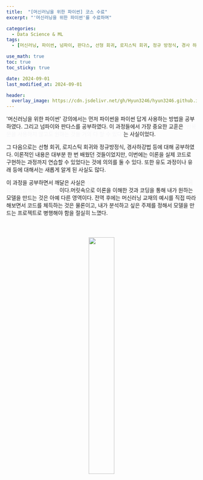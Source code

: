 ```yaml
---
title:  "[머신러닝을 위한 파이썬] 코스 수료"
excerpt: "'머신러닝을 위한 파이썬'를 수료하며"

categories:
  - Data Science & ML
tags:
  - [머신러닝, 파이썬, 넘파이, 판다스, 선형 회귀, 로지스틱 회귀, 정규 방정식, 경사 하강법]

use_math: true
toc: true
toc_sticky: true

date: 2024-09-01
last_modified_at: 2024-09-01

header:
  overlay_image: https://cdn.jsdelivr.net/gh/Hyun3246/hyun3246.github.io@master/image/overlay image/Python for machine learning.png
---
```

'머신러닝을 위한 파이썬' 강의에서는 먼저 파이썬을 파이썬 답게 사용하는 방법을 공부하였다. 그리고 넘파이와 판다스를 공부하였다. 이 과정들에서 가장 중요한 교훈은 <span style="color:#F5F5F7">'반복문을 사용하지 않고도 원하는 것을 거의 다 할 수 있다'</span>는 사실이었다.

그 다음으로는 선형 회귀, 로지스틱 회귀와 정규방정식, 경사하강법 등에 대해 공부하였다. 이론적인 내용은 대부분 한 번 배웠던 것들이었지만, 이번에는 이론을 실제 코드로 구현하는 과정까지 연습할 수 있었다는 것에 의의를 둘 수 있다. 또한 유도 과정이나 유래 등에 대해서는 새롭게 알게 된 사실도 많다.

이 과정을 공부하면서 깨달은 사실은  <span style="color:#F5F5F7">실제 코드로 구현하는 과정이 매우 어렵기 때문에 많이 연습해야 한다는 점</span>이다.머릿속으로 이론을 이해한 것과 코딩을 통해 내가 원하는 모델을 만드는 것은 아예 다른 영역이다. 전역 후에는 머신러닝 교재의 예시를 직접 따라해보면서 코드를 체득하는 것은 물론이고, 내가 분석하고 싶은 주제를 정해서 모델을 만드는 프로젝트로 병행해야 함을 절실히 느꼈다.


<br/>
<figure style="display:block; text-align:center;">
  <img src="https://cdn.jsdelivr.net/gh/Hyun3246/hyun3246.github.io@master/image/머신러닝을 위한 파이썬/수료증.png"
       style="width: 40%; height: auto; margin:10px">
</figure>
